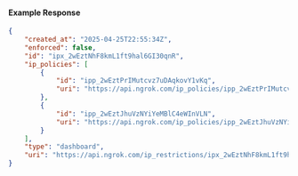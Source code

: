 <!-- Code generated for API Clients. DO NOT EDIT. -->

#### Example Response

```json
{
	"created_at": "2025-04-25T22:55:34Z",
	"enforced": false,
	"id": "ipx_2wEztNhF8kmL1ft9hal6GI30qnR",
	"ip_policies": [
		{
			"id": "ipp_2wEztPrIMutcvz7uDAqkovY1vKq",
			"uri": "https://api.ngrok.com/ip_policies/ipp_2wEztPrIMutcvz7uDAqkovY1vKq"
		},
		{
			"id": "ipp_2wEztJhuVzNYiYeMBlC4eWInVLN",
			"uri": "https://api.ngrok.com/ip_policies/ipp_2wEztJhuVzNYiYeMBlC4eWInVLN"
		}
	],
	"type": "dashboard",
	"uri": "https://api.ngrok.com/ip_restrictions/ipx_2wEztNhF8kmL1ft9hal6GI30qnR"
}
```
